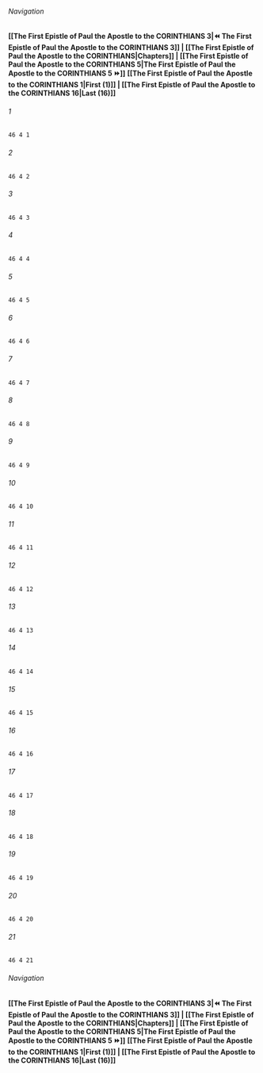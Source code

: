 
###### Navigation
**[[The First Epistle of Paul the Apostle to the CORINTHIANS 3|⏪ The First Epistle of Paul the Apostle to the CORINTHIANS 3]] | [[The First Epistle of Paul the Apostle to the CORINTHIANS|Chapters]] | [[The First Epistle of Paul the Apostle to the CORINTHIANS 5|The First Epistle of Paul the Apostle to the CORINTHIANS 5 ⏩]]**
**[[The First Epistle of Paul the Apostle to the CORINTHIANS 1|First (1)]] | [[The First Epistle of Paul the Apostle to the CORINTHIANS 16|Last (16)]]**

###### 1
``` verse
46 4 1 
```
###### 2
``` verse
46 4 2 
```
###### 3
``` verse
46 4 3 
```
###### 4
``` verse
46 4 4 
```
###### 5
``` verse
46 4 5 
```
###### 6
``` verse
46 4 6 
```
###### 7
``` verse
46 4 7 
```
###### 8
``` verse
46 4 8 
```
###### 9
``` verse
46 4 9 
```
###### 10
``` verse
46 4 10 
```
###### 11
``` verse
46 4 11 
```
###### 12
``` verse
46 4 12 
```
###### 13
``` verse
46 4 13 
```
###### 14
``` verse
46 4 14 
```
###### 15
``` verse
46 4 15 
```
###### 16
``` verse
46 4 16 
```
###### 17
``` verse
46 4 17 
```
###### 18
``` verse
46 4 18 
```
###### 19
``` verse
46 4 19 
```
###### 20
``` verse
46 4 20 
```
###### 21
``` verse
46 4 21 
```

###### Navigation
**[[The First Epistle of Paul the Apostle to the CORINTHIANS 3|⏪ The First Epistle of Paul the Apostle to the CORINTHIANS 3]] | [[The First Epistle of Paul the Apostle to the CORINTHIANS|Chapters]] | [[The First Epistle of Paul the Apostle to the CORINTHIANS 5|The First Epistle of Paul the Apostle to the CORINTHIANS 5 ⏩]]**
**[[The First Epistle of Paul the Apostle to the CORINTHIANS 1|First (1)]] | [[The First Epistle of Paul the Apostle to the CORINTHIANS 16|Last (16)]]**

